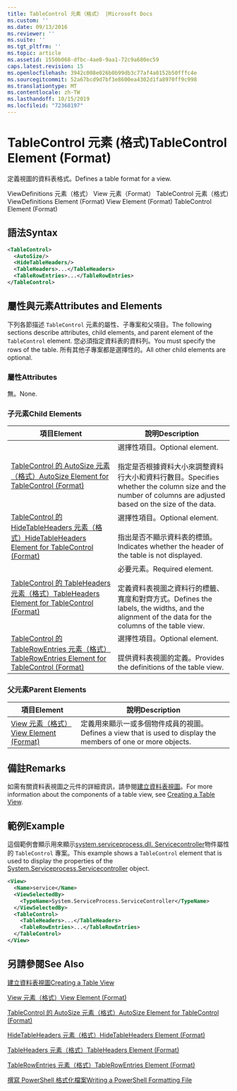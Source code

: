```yaml
---
title: TableControl 元素（格式） |Microsoft Docs
ms.custom: ''
ms.date: 09/13/2016
ms.reviewer: ''
ms.suite: ''
ms.tgt_pltfrm: ''
ms.topic: article
ms.assetid: 1550b068-dfbc-4ae0-9aa1-72c9a680ec59
caps.latest.revision: 15
ms.openlocfilehash: 3942c008e026b0b99db3c77af4a0152b50fffc4e
ms.sourcegitcommit: 52a67bcd9d7bf3e8600ea4302d1fa8970ff9c998
ms.translationtype: MT
ms.contentlocale: zh-TW
ms.lasthandoff: 10/15/2019
ms.locfileid: "72368197"
---
```

# <a name="tablecontrol-element-format"></a><span data-ttu-id="0aeb2-102">TableControl 元素 (格式)</span><span class="sxs-lookup"><span data-stu-id="0aeb2-102">TableControl Element (Format)</span></span>

<span data-ttu-id="0aeb2-103">定義視圖的資料表格式。</span><span class="sxs-lookup"><span data-stu-id="0aeb2-103">Defines a table format for a view.</span></span>

<span data-ttu-id="0aeb2-104">ViewDefinitions 元素（格式） View 元素（Format） TableControl 元素（格式）</span><span class="sxs-lookup"><span data-stu-id="0aeb2-104">ViewDefinitions Element (Format) View Element (Format) TableControl Element (Format)</span></span>

## <a name="syntax"></a><span data-ttu-id="0aeb2-105">語法</span><span class="sxs-lookup"><span data-stu-id="0aeb2-105">Syntax</span></span>

```xml
<TableControl>
  <AutoSize/>
  <HideTableHeaders/>
  <TableHeaders>...</TableHeaders>
  <TableRowEntries>...</TableRowEntries>
</TableControl>

```

## <a name="attributes-and-elements"></a><span data-ttu-id="0aeb2-106">屬性與元素</span><span class="sxs-lookup"><span data-stu-id="0aeb2-106">Attributes and Elements</span></span>

<span data-ttu-id="0aeb2-107">下列各節描述 `TableControl` 元素的屬性、子專案和父項目。</span><span class="sxs-lookup"><span data-stu-id="0aeb2-107">The following sections describe attributes, child elements, and parent element of the `TableControl` element.</span></span> <span data-ttu-id="0aeb2-108">您必須指定資料表的資料列。</span><span class="sxs-lookup"><span data-stu-id="0aeb2-108">You must specify the rows of the table.</span></span> <span data-ttu-id="0aeb2-109">所有其他子專案都是選擇性的。</span><span class="sxs-lookup"><span data-stu-id="0aeb2-109">All other child elements are optional.</span></span>

### <a name="attributes"></a><span data-ttu-id="0aeb2-110">屬性</span><span class="sxs-lookup"><span data-stu-id="0aeb2-110">Attributes</span></span>

<span data-ttu-id="0aeb2-111">無。</span><span class="sxs-lookup"><span data-stu-id="0aeb2-111">None.</span></span>

### <a name="child-elements"></a><span data-ttu-id="0aeb2-112">子元素</span><span class="sxs-lookup"><span data-stu-id="0aeb2-112">Child Elements</span></span>

|<span data-ttu-id="0aeb2-113">項目</span><span class="sxs-lookup"><span data-stu-id="0aeb2-113">Element</span></span>|<span data-ttu-id="0aeb2-114">說明</span><span class="sxs-lookup"><span data-stu-id="0aeb2-114">Description</span></span>|
|-------------|-----------------|
|[<span data-ttu-id="0aeb2-115">TableControl 的 AutoSize 元素（格式）</span><span class="sxs-lookup"><span data-stu-id="0aeb2-115">AutoSize Element for TableControl (Format)</span></span>](./autosize-element-for-tablecontrol-format.md)|<span data-ttu-id="0aeb2-116">選擇性項目。</span><span class="sxs-lookup"><span data-stu-id="0aeb2-116">Optional element.</span></span><br /><br /> <span data-ttu-id="0aeb2-117">指定是否根據資料大小來調整資料行大小和資料行數目。</span><span class="sxs-lookup"><span data-stu-id="0aeb2-117">Specifies whether the column size and the number of columns are adjusted based on the size of the data.</span></span>|
|[<span data-ttu-id="0aeb2-118">TableControl 的 HideTableHeaders 元素（格式）</span><span class="sxs-lookup"><span data-stu-id="0aeb2-118">HideTableHeaders Element for TableControl (Format)</span></span>](./hidetableheaders-element-format.md)|<span data-ttu-id="0aeb2-119">選擇性項目。</span><span class="sxs-lookup"><span data-stu-id="0aeb2-119">Optional element.</span></span><br /><br /> <span data-ttu-id="0aeb2-120">指出是否不顯示資料表的標頭。</span><span class="sxs-lookup"><span data-stu-id="0aeb2-120">Indicates whether the header of the table is not displayed.</span></span>|
|[<span data-ttu-id="0aeb2-121">TableControl 的 TableHeaders 元素（格式）</span><span class="sxs-lookup"><span data-stu-id="0aeb2-121">TableHeaders Element for TableControl (Format)</span></span>](./tableheaders-element-format.md)|<span data-ttu-id="0aeb2-122">必要元素。</span><span class="sxs-lookup"><span data-stu-id="0aeb2-122">Required element.</span></span><br /><br /> <span data-ttu-id="0aeb2-123">定義資料表視圖之資料行的標籤、寬度和對齊方式。</span><span class="sxs-lookup"><span data-stu-id="0aeb2-123">Defines the labels, the widths, and the alignment of the data for the columns of the table view.</span></span>|
|[<span data-ttu-id="0aeb2-124">TableControl 的 TableRowEntries 元素（格式）</span><span class="sxs-lookup"><span data-stu-id="0aeb2-124">TableRowEntries Element for TableControl (Format)</span></span>](./tablerowentries-element-for-tablecontrol-format.md)|<span data-ttu-id="0aeb2-125">選擇性項目。</span><span class="sxs-lookup"><span data-stu-id="0aeb2-125">Optional element.</span></span><br /><br /> <span data-ttu-id="0aeb2-126">提供資料表視圖的定義。</span><span class="sxs-lookup"><span data-stu-id="0aeb2-126">Provides the definitions of the table view.</span></span>|

### <a name="parent-elements"></a><span data-ttu-id="0aeb2-127">父元素</span><span class="sxs-lookup"><span data-stu-id="0aeb2-127">Parent Elements</span></span>

|<span data-ttu-id="0aeb2-128">項目</span><span class="sxs-lookup"><span data-stu-id="0aeb2-128">Element</span></span>|<span data-ttu-id="0aeb2-129">說明</span><span class="sxs-lookup"><span data-stu-id="0aeb2-129">Description</span></span>|
|-------------|-----------------|
|[<span data-ttu-id="0aeb2-130">View 元素（格式）</span><span class="sxs-lookup"><span data-stu-id="0aeb2-130">View Element (Format)</span></span>](./view-element-format.md)|<span data-ttu-id="0aeb2-131">定義用來顯示一或多個物件成員的視圖。</span><span class="sxs-lookup"><span data-stu-id="0aeb2-131">Defines a view that is used to display the members of one or more objects.</span></span>|

## <a name="remarks"></a><span data-ttu-id="0aeb2-132">備註</span><span class="sxs-lookup"><span data-stu-id="0aeb2-132">Remarks</span></span>

<span data-ttu-id="0aeb2-133">如需有關資料表視圖之元件的詳細資訊，請參閱[建立資料表視圖](./creating-a-table-view.md)。</span><span class="sxs-lookup"><span data-stu-id="0aeb2-133">For more information about the components of a table view, see [Creating a Table View](./creating-a-table-view.md).</span></span>

## <a name="example"></a><span data-ttu-id="0aeb2-134">範例</span><span class="sxs-lookup"><span data-stu-id="0aeb2-134">Example</span></span>

<span data-ttu-id="0aeb2-135">這個範例會顯示用來顯示[system.serviceprocess.dll. Servicecontroller](/dotnet/api/System.ServiceProcess.ServiceController)物件屬性的 `TableControl` 專案。</span><span class="sxs-lookup"><span data-stu-id="0aeb2-135">This example shows a `TableControl` element that is used to display the properties of the [System.Serviceprocess.Servicecontroller](/dotnet/api/System.ServiceProcess.ServiceController) object.</span></span>

```xml
<View>
  <Name>service</Name>
  <ViewSelectedBy>
    <TypeName>System.ServiceProcess.ServiceController</TypeName>
  </ViewSelectedBy>
  <TableControl>
    <TableHeaders>...</TableHeaders>
    <TableRowEntries>...</TableRowEntries>
  </TableControl>
</View>

```

## <a name="see-also"></a><span data-ttu-id="0aeb2-136">另請參閱</span><span class="sxs-lookup"><span data-stu-id="0aeb2-136">See Also</span></span>

[<span data-ttu-id="0aeb2-137">建立資料表視圖</span><span class="sxs-lookup"><span data-stu-id="0aeb2-137">Creating a Table View</span></span>](./creating-a-table-view.md)

[<span data-ttu-id="0aeb2-138">View 元素（格式）</span><span class="sxs-lookup"><span data-stu-id="0aeb2-138">View Element (Format)</span></span>](./view-element-format.md)

[<span data-ttu-id="0aeb2-139">TableControl 的 AutoSize 元素（格式）</span><span class="sxs-lookup"><span data-stu-id="0aeb2-139">AutoSize Element for TableControl (Format)</span></span>](./autosize-element-for-tablecontrol-format.md)

[<span data-ttu-id="0aeb2-140">HideTableHeaders 元素（格式）</span><span class="sxs-lookup"><span data-stu-id="0aeb2-140">HideTableHeaders Element (Format)</span></span>](./hidetableheaders-element-format.md)

[<span data-ttu-id="0aeb2-141">TableHeaders 元素（格式）</span><span class="sxs-lookup"><span data-stu-id="0aeb2-141">TableHeaders Element (Format)</span></span>](./tableheaders-element-format.md)

[<span data-ttu-id="0aeb2-142">TableRowEntries 元素（格式）</span><span class="sxs-lookup"><span data-stu-id="0aeb2-142">TableRowEntries Element (Format)</span></span>](./tablerowentries-element-for-tablecontrol-format.md)

[<span data-ttu-id="0aeb2-143">撰寫 PowerShell 格式化檔案</span><span class="sxs-lookup"><span data-stu-id="0aeb2-143">Writing a PowerShell Formatting File</span></span>](./writing-a-powershell-formatting-file.md)
